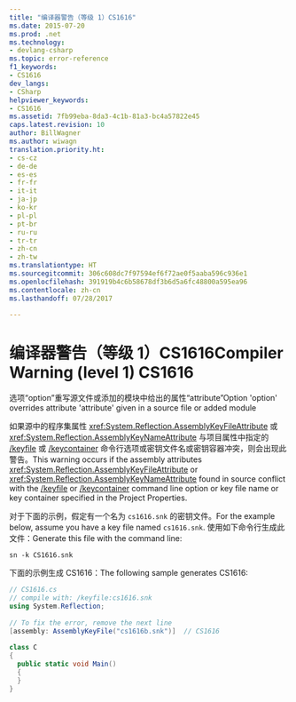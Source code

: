 ```yaml
---
title: "编译器警告（等级 1）CS1616"
ms.date: 2015-07-20
ms.prod: .net
ms.technology:
- devlang-csharp
ms.topic: error-reference
f1_keywords:
- CS1616
dev_langs:
- CSharp
helpviewer_keywords:
- CS1616
ms.assetid: 7fb99eba-8da3-4c1b-81a3-bc4a57822e45
caps.latest.revision: 10
author: BillWagner
ms.author: wiwagn
translation.priority.ht:
- cs-cz
- de-de
- es-es
- fr-fr
- it-it
- ja-jp
- ko-kr
- pl-pl
- pt-br
- ru-ru
- tr-tr
- zh-cn
- zh-tw
ms.translationtype: HT
ms.sourcegitcommit: 306c608dc7f97594ef6f72ae0f5aaba596c936e1
ms.openlocfilehash: 391919b4c6b58678df3b6d5a6fc48800a595ea96
ms.contentlocale: zh-cn
ms.lasthandoff: 07/28/2017

---
```

# <a name="compiler-warning-level-1-cs1616"></a><span data-ttu-id="b5993-102">编译器警告（等级 1）CS1616</span><span class="sxs-lookup"><span data-stu-id="b5993-102">Compiler Warning (level 1) CS1616</span></span>
<span data-ttu-id="b5993-103">选项“option”重写源文件或添加的模块中给出的属性“attribute”</span><span class="sxs-lookup"><span data-stu-id="b5993-103">Option 'option' overrides attribute 'attribute' given in a source file or added module</span></span>  
  
 <span data-ttu-id="b5993-104">如果源中的程序集属性 <xref:System.Reflection.AssemblyKeyFileAttribute> 或 <xref:System.Reflection.AssemblyKeyNameAttribute> 与项目属性中指定的 [/keyfile](../../../csharp/language-reference/compiler-options/keyfile-compiler-option.md) 或 [/keycontainer](../../../csharp/language-reference/compiler-options/keycontainer-compiler-option.md) 命令行选项或密钥文件名或密钥容器冲突，则会出现此警告。</span><span class="sxs-lookup"><span data-stu-id="b5993-104">This warning occurs if the assembly attributes <xref:System.Reflection.AssemblyKeyFileAttribute> or <xref:System.Reflection.AssemblyKeyNameAttribute> found in source conflict with the [/keyfile](../../../csharp/language-reference/compiler-options/keyfile-compiler-option.md) or [/keycontainer](../../../csharp/language-reference/compiler-options/keycontainer-compiler-option.md) command line option or key file name or key container specified in the Project Properties.</span></span>  
  
 <span data-ttu-id="b5993-105">对于下面的示例，假定有一个名为 `cs1616.snk` 的密钥文件。</span><span class="sxs-lookup"><span data-stu-id="b5993-105">For the example below, assume you have a key file named `cs1616.snk`.</span></span> <span data-ttu-id="b5993-106">使用如下命令行生成此文件：</span><span class="sxs-lookup"><span data-stu-id="b5993-106">Generate this file with the command line:</span></span>  
  
```console  
sn -k CS1616.snk  
```  
  
 <span data-ttu-id="b5993-107">下面的示例生成 CS1616：</span><span class="sxs-lookup"><span data-stu-id="b5993-107">The following sample generates CS1616:</span></span>  
  
```csharp  
// CS1616.cs  
// compile with: /keyfile:cs1616.snk  
using System.Reflection;  
  
// To fix the error, remove the next line  
[assembly: AssemblyKeyFile("cs1616b.snk")]  // CS1616  
  
class C  
{  
  public static void Main()  
  {  
  }  
}  
```

